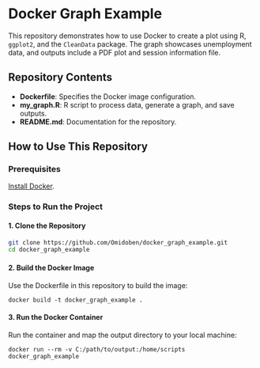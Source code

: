# Docker Graph Example

This repository demonstrates how to use Docker to create a plot using R, `ggplot2`, and the `CleanData` package. The graph showcases unemployment data, and outputs include a PDF plot and session information file.

## Repository Contents

- **Dockerfile**: Specifies the Docker image configuration.
- **my_graph.R**: R script to process data, generate a graph, and save outputs.
- **README.md**: Documentation for the repository.

## How to Use This Repository

### Prerequisites
[Install Docker](https://docs.docker.com/get-docker/).

### Steps to Run the Project

#### 1. Clone the Repository
```bash
git clone https://github.com/Omidoben/docker_graph_example.git
cd docker_graph_example
```

#### 2. Build the Docker Image
Use the Dockerfile in this repository to build the image:
```
docker build -t docker_graph_example .
```
#### 3. Run the Docker Container
Run the container and map the output directory to your local machine:

```
docker run --rm -v C:/path/to/output:/home/scripts docker_graph_example
```
